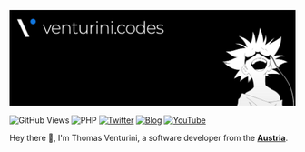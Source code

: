 [![Thomas Ventuirni - venturini.codes](./images/header.jpeg)](https://thomasventurini.com)

![GitHub Views](https://komarev.com/ghpvc/?username=tjventurini&color=0088cc)
![PHP](https://img.shields.io/badge/PHP-Professional-0088cc?logo=php)
[![Twitter](https://img.shields.io/badge/Twitter-Follow%20me-0088cc?logo=twitter)](https://thomasventurini.com)
[![Blog](https://img.shields.io/badge/Blog-Follow%20me-0088cc)](https://thomasventurini.com)
[![YouTube](https://img.shields.io/badge/YouTube-Follow%20me-0088cc?logo=youtube)](https://www.youtube.com/channel/UChUOhfzTGv3vE6B9tJ6g9Eg)

Hey there 👋, I'm Thomas Venturini, a software developer from the **[Austria](https://en.wikipedia.org/wiki/Austria)**.